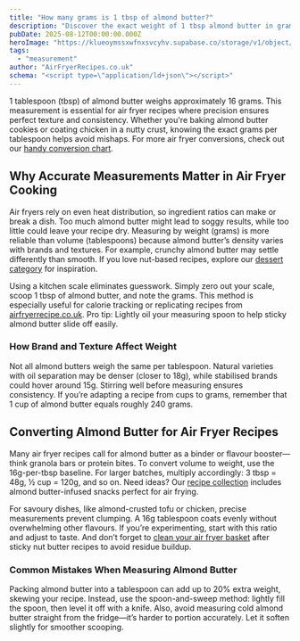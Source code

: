 ```yaml
---
title: "How many grams is 1 tbsp of almond butter?"
description: "Discover the exact weight of 1 tbsp almond butter in grams for precise air fryer recipes. Perfect measurements every time!"
pubDate: 2025-08-12T00:00:00.000Z
heroImage: "https://klueoymssxwfnxsvcyhv.supabase.co/storage/v1/object/public/md/how-many-grams-is-1-tbsp-of-almond-butter-bb5c6075.webp"
tags:
  - "measurement"
author: "AirFryerRecipes.co.uk"
schema: "<script type=\"application/ld+json\"></script>"
---
```


<p>1 tablespoon (tbsp) of almond butter weighs approximately 16 grams. This measurement is essential for air fryer recipes where precision ensures perfect texture and consistency. Whether you're baking almond butter cookies or coating chicken in a nutty crust, knowing the exact grams per tablespoon helps avoid mishaps. For more air fryer conversions, check out our <a href=https://www.airfryerrecipe.co.uk/air-fryer-conversion-chart>handy conversion chart</a>.</p>  

<h2>Why Accurate Measurements Matter in Air Fryer Cooking</h2>  
<p>Air fryers rely on even heat distribution, so ingredient ratios can make or break a dish. Too much almond butter might lead to soggy results, while too little could leave your recipe dry. Measuring by weight (grams) is more reliable than volume (tablespoons) because almond butter’s density varies with brands and textures. For example, crunchy almond butter may settle differently than smooth. If you love nut-based recipes, explore our <a href=https://www.airfryerrecipe.co.uk/recipe-category/dessert>dessert category</a> for inspiration.</p>  

<p>Using a kitchen scale eliminates guesswork. Simply zero out your scale, scoop 1 tbsp of almond butter, and note the grams. This method is especially useful for calorie tracking or replicating recipes from <a href=https://www.airfryerrecipe.co.uk>airfryerrecipe.co.uk</a>. Pro tip: Lightly oil your measuring spoon to help sticky almond butter slide off easily.</p>  

<h3>How Brand and Texture Affect Weight</h3>  
<p>Not all almond butters weigh the same per tablespoon. Natural varieties with oil separation may be denser (closer to 18g), while stabilised brands could hover around 15g. Stirring well before measuring ensures consistency. If you’re adapting a recipe from cups to grams, remember that 1 cup of almond butter equals roughly 240 grams.</p>  

<h2>Converting Almond Butter for Air Fryer Recipes</h2>  
<p>Many air fryer recipes call for almond butter as a binder or flavour booster—think granola bars or protein bites. To convert volume to weight, use the 16g-per-tbsp baseline. For larger batches, multiply accordingly: 3 tbsp = 48g, ½ cup = 120g, and so on. Need ideas? Our <a href=https://www.airfryerrecipe.co.uk/recipes>recipe collection</a> includes almond butter-infused snacks perfect for air frying.</p>  

<p>For savoury dishes, like almond-crusted tofu or chicken, precise measurements prevent clumping. A 16g tablespoon coats evenly without overwhelming other flavours. If you’re experimenting, start with this ratio and adjust to taste. And don’t forget to <a href=https://www.airfryerrecipe.co.uk/air-fryer-cleaner>clean your air fryer basket</a> after sticky nut butter recipes to avoid residue buildup.</p>  

<h3>Common Mistakes When Measuring Almond Butter</h3>  
<p>Packing almond butter into a tablespoon can add up to 20% extra weight, skewing your recipe. Instead, use the spoon-and-sweep method: lightly fill the spoon, then level it off with a knife. Also, avoid measuring cold almond butter straight from the fridge—it’s harder to portion accurately. Let it soften slightly for smoother scooping.</p>